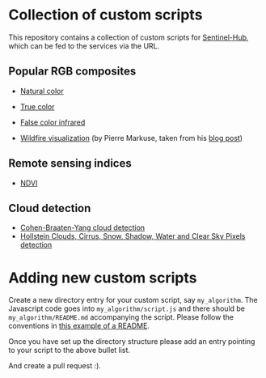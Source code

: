 # Collection of custom scripts
This repository contains a collection of custom scripts for [Sentinel-Hub](https://www.sentinel-hub.com/), which can be fed to the services via the URL.

## Popular RGB composites
 - [Natural color](natural_color)
 - [True color](true_color)
 - [False color infrared](false_color_infrared)

 - [Wildfire visualization](markuse_fire) (by Pierre Markuse, taken from his [blog post](https://pierre-markuse.net/2017/08/07/visualizing-wildfires-sentinel-2-imagery-eo-browser/))

## Remote sensing indices
 - [NDVI](ndvi)

## Cloud detection
 - [Cohen-Braaten-Yang cloud detection](cby_cloud_detection)
 - [Hollstein Clouds, Cirrus, Snow, Shadow, Water and Clear Sky Pixels detection](hollstein)

# Adding new custom scripts
 Create a new directory entry for your custom script, say `my_algorithm`. The Javascript code goes into `my_algorithm/script.js` and there should be `my_algorithm/README.md` accompanying the script. Please follow the conventions in [this example of a README](cby_cloud_detection/README.md).

  Once you have set up the directory structure please add an entry pointing to your script to the above bullet list.

  And create a pull request :).
